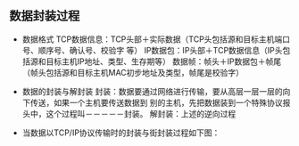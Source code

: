 ## 数据封装过程
- 数据格式
TCP数据信息：TCP头部＋实际数据（TCP头包括源和目标主机端口号、顺序号、确认号、校验字
等）
IP数据包：IP头部＋TCP数据信息（IP头包括源和目标主机IP地址、类型、生存期等）
数据帧：帧头＋IP数据包＋帧尾（帧头包括源和目标主机MAC初步地址及类型，帧尾是校验字）

- 数据的封装与解封装
封装：数据要通过网络进行传输，要从高层一层一层的向下传送，如果一个主机要传送数据到
别的主机，先把数据装到一个特殊协议报头中，这个过程叫－－－－－封装。
解封装：上述的逆向过程

- 当数据以TCP/IP协议传输时的封装与街封装过程如下图：